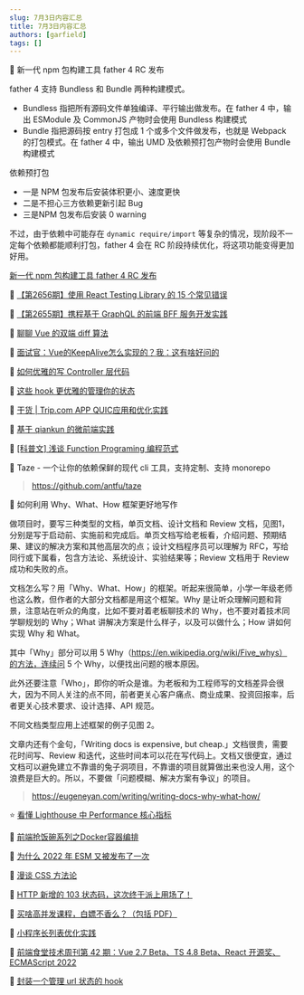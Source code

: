```yaml
---
slug: 7月3日内容汇总
title: 7月3日内容汇总
authors: [garfield]
tags: []
---
```


📒 新一代 npm 包构建工具 father 4 RC 发布

father 4 支持 Bundless 和 Bundle 两种构建模式。

- Bundless 指把所有源码文件单独编译、平行输出做发布。在 father 4 中，输出 ESModule 及 CommonJS 产物时会使用 Bundless 构建模式
- Bundle 指把源码按 entry 打包成 1 个或多个文件做发布，也就是 Webpack 的打包模式。在 father 4 中，输出 UMD 及依赖预打包产物时会使用 Bundle 构建模式

依赖预打包

- 一是 NPM 包发布后安装体积更小、速度更快
- 二是不担心三方依赖更新引起 Bug
- 三是NPM 包发布后安装 0 warning

不过，由于依赖中可能存在 `dynamic require/import` 等复杂的情况，现阶段不一定每个依赖都能顺利打包，father 4 会在 RC 阶段持续优化，将这项功能变得更加好用。

[新一代 npm 包构建工具 father 4 RC 发布](https://mp.weixin.qq.com/s/zaFwGY-CztDUYTbIuaef1A)

📒 [【第2656期】使用 React Testing Library 的 15 个常见错误](https://mp.weixin.qq.com/s/gssYOb7xgSx2HsAeRGTgxA)

📒 [【第2655期】携程基于 GraphQL 的前端 BFF 服务开发实践](https://mp.weixin.qq.com/s/q05JeUZ0mfjhhCshhhPNtw)

📒 [聊聊 Vue 的双端 diff 算法](https://juejin.cn/post/7114177684434845727)

📒 [面试官：Vue的KeepAlive怎么实现的？我：这有啥好问的](https://mp.weixin.qq.com/s/aPMJK-YYgsgUlm2x4uG3NQ)

📒 [如何优雅的写 Controller 层代码](https://mp.weixin.qq.com/s/Y_vtD5AlIry4anyy19Fhgw)

📒 [这些 hook 更优雅的管理你的状态](https://mp.weixin.qq.com/s/yluex5ufeJQ3eVyW9hD1-g)

📒 [干货 | Trip.com APP QUIC应用和优化实践](https://mp.weixin.qq.com/s/-JtbeS01HEFhNCKYGExodg)

📒 [基于 qiankun 的微前端实践](https://juejin.cn/post/7113871265848360997)

📒 [\[科普文\] 浅谈 Function Programing 编程范式](https://mp.weixin.qq.com/s/A1LM8bWlcI8_fgUuCISU8w)

📒 Taze - 一个让你的依赖保鲜的现代 cli 工具，支持定制、支持 monorepo

> https://github.com/antfu/taze

📒 如何利用 Why、What、How 框架更好地写作

做项目时，要写三种类型的文档，单页文档、设计文档和 Review 文档，见图1，分别是写于启动前、实施前和完成后。单页文档写给老板看，介绍问题、预期结果、建议的解决方案和其他高层次的点；设计文档程序员可以理解为 RFC，写给同行或下属看，包含方法论、系统设计、实验结果等；Review 文档用于 Review 成功和失败的点。

文档怎么写？用「Why、What、How」的框架。听起来很简单，小学一年级老师也这么教，但作者的大部分文档都是用这个框架。Why 是让听众理解问题和背景，注意站在听众的角度，比如不要对着老板聊技术的 Why，也不要对着技术同学聊规划的 Why；What 讲解决方案是什么样子，以及可以做什么；How 讲如何实现 Why 和 What。

其中「Why」部分可以用 5 Why（https://en.wikipedia.org/wiki/Five_whys）的方法，连续问 5 个 Why，以便找出问题的根本原因。

此外还要注意「Who」，即你的听众是谁。为老板和为工程师写的文档差异会很大，因为不同人关注的点不同，前者更关心客户痛点、商业成果、投资回报率，后者更关心技术要求、设计选择、API 规范。

不同文档类型应用上述框架的例子见图 2。

文章内还有个金句，「Writing docs is expensive, but cheap.」文档很贵，需要花时间写、Review 和迭代，这些时间本可以花在写代码上。文档又很便宜，通过文档可以避免建立不靠谱的兔子洞项目，不靠谱的项目就算做出来也没人用，这个浪费是巨大的。所以，不要做「问题模糊、解决方案有争议」的项目。

> https://eugeneyan.com/writing/writing-docs-why-what-how/

⭐️ [看懂 Lighthouse 中 Performance 核心指标](https://juejin.cn/post/7113803250037424158)

📒 [前端抢饭碗系列之Docker容器编排](https://juejin.cn/post/7113712658850775048)

📒 [为什么 2022 年 ESM 又被发布了一次](https://mp.weixin.qq.com/s/_RmAH6p2lyzkhqLWw8cIKw)

📒 [漫谈 CSS 方法论](https://juejin.cn/post/7113732818663899166)

📒 [HTTP 新增的 103 状态码，这次终于派上用场了！](https://juejin.cn/post/7113864980344078343)

📒 [买啥高并发课程，白嫖不香么？（包括 PDF）](https://mp.weixin.qq.com/s/v3lQpHBAIxhDmJ80w4CBcA)

📒 [小程序长列表优化实践](https://juejin.cn/post/7113711538359238692)

📒 [前端食堂技术周刊第 42 期：Vue 2.7 Beta、TS 4.8 Beta、React 开源奖、ECMAScript 2022](https://juejin.cn/post/7113586663741194247)

📒 [封装一个管理 url 状态的 hook](https://mp.weixin.qq.com/s/4r1lFV1j7I0K0l5Ww3jj0g)
